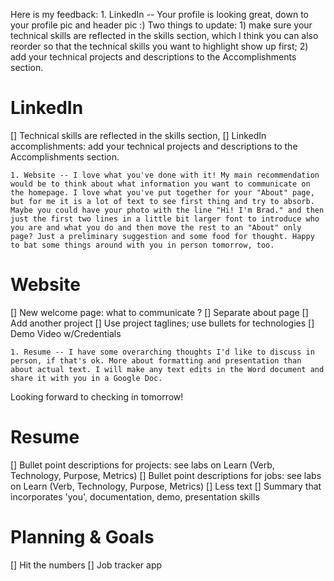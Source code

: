 Here is my feedback:
	1. LinkedIn -- Your profile is looking great, down to your profile pic and header pic :) Two things to update: 1) make sure your technical skills are reflected in the skills section, which I think you can also reorder so that the technical skills you want to highlight show up first; 2) add your technical projects and descriptions to the Accomplishments section.


# LinkedIn
[] Technical skills are reflected in the skills section,
[] LinkedIn accomplishments: add your technical projects and descriptions to the Accomplishments section.


	1. Website -- I love what you've done with it! My main recommendation would be to think about what information you want to communicate on the homepage. I love what you've put together for your "About" page, but for me it is a lot of text to see first thing and try to absorb. Maybe you could have your photo with the line "Hi! I'm Brad." and then just the first two lines in a little bit larger font to introduce who you are and what you do and then move the rest to an "About" only page? Just a preliminary suggestion and some food for thought. Happy to bat some things around with you in person tomorrow, too.

# Website
[] New welcome page:  what to communicate ? 
[] Separate about page
[] Add another project
[] Use project taglines; use bullets for technologies
[] Demo Video w/Credentials


	1. Resume -- I have some overarching thoughts I'd like to discuss in person, if that's ok. More about formatting and presentation than about actual text. I will make any text edits in the Word document and share it with you in a Google Doc.
Looking forward to checking in tomorrow!

# Resume
[] Bullet point descriptions for projects: see labs on Learn (Verb, Technology, Purpose, Metrics)
[] Bullet point descriptions for jobs: see labs on Learn (Verb, Technology, Purpose, Metrics)
[] Less text
[] Summary that incorporates 'you', documentation, demo, presentation skills
  
# Planning & Goals
[] Hit the numbers
[] Job tracker app

